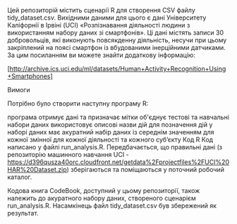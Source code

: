 Цей репозиторій містить сценарії R для створення CSV файлу tidy_dataset.csv. Вихідними даними для цього є дані Університету Каліфорнії в Ірвіні (UCI) «Розпізнавання діяльності людини з використанням набору даних зі смартфонів». Ці дані містять записи 30 добровольців, які виконують повсякденну діяльність, несучи при цьому закріплений на поясі смартфон із вбудованими інерційними датчиками. За цим посиланням ви можете знайти додаткову інформацію:

[http://archive.ics.uci.edu/ml/datasets/Human+Activity+Recognition+Using+Smartphones]


Вимоги

Потрібно було створити наступну програму R:

програма отримує дані та призначає мітки
об'єднує тестові та навчальні набори даних
використовує описові назви дій для позначення дій у наборі даних
має акуратний набір даних із середнім значенням для кожної змінної для кожної 
діяльності та кожного суб’єкту
Код R
Код написано у файлі run_analysis.R. Передбачається, що правильні дані (з репозиторію машинного навчання UCI - https://d396qusza40orc.cloudfront.net/getdata%2Fprojectfiles%2FUCI%20HAR%20Dataset.zip) зберігаються та поміщаються у поточний робочий каталог.

Кодова книга
CodeBook, доступний у цьому репозиторії, також належить до акуратного набору даних, створеного сценарієм run_analysis.R. Насамкінець файл tidy_dataset.csv був збережений як результат.
